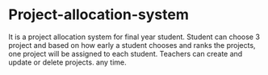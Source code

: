 # Project-allocation-system
It is a project allocation system for final year student. Student can choose 3 project and based on how early a student chooses and ranks the projects, one project will be assigned to each student. Teachers can create and update or delete projects. any time.
